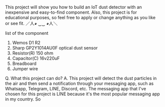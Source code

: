 This project will show you how to build an IoT dust detector with an inexpensive and easy-to-find component.
Also, this project is for educational purposes, so feel free to apply or change anything as you like or see fit. ／人◕ ‿‿ ◕人＼

list of the component 
1. Wemos D1 R2 
2. Sharp GP2Y1014AU0F optical dust sensor
3. Resistor(R) 150 ohm
4. Capacitor(C) 16v220uF
5. Breadboard
6. Jumper wire

Q. What this project can do?
A. This project will detect the dust particles in the air and then send a notification through your messaging app, such as Whatsapp, Telegram, LINE, Discord, etc.
   The messaging app that I've chosen for this project is LINE because it's the most popular messaging app in my country. So 
